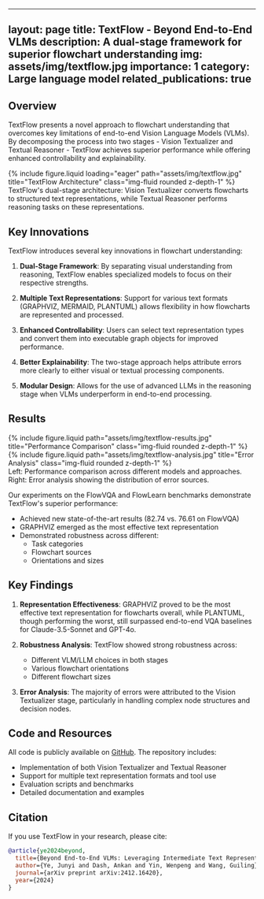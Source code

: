 <!-- ---
layout: page
title: project 1
description: with background image
img: assets/img/12.jpg
importance: 1
category: large language language
related_publications: true
---

Every project has a beautiful feature showcase page.
It's easy to include images in a flexible 3-column grid format.
Make your photos 1/3, 2/3, or full width.

To give your project a background in the portfolio page, just add the img tag to the front matter like so:

    ---
    layout: page
    title: project
    description: a project with a background image
    img: /assets/img/12.jpg
    ---

<div class="row">
    <div class="col-sm mt-3 mt-md-0">
        {% include figure.liquid loading="eager" path="assets/img/1.jpg" title="example image" class="img-fluid rounded z-depth-1" %}
    </div>
    <div class="col-sm mt-3 mt-md-0">
        {% include figure.liquid loading="eager" path="assets/img/3.jpg" title="example image" class="img-fluid rounded z-depth-1" %}
    </div>
    <div class="col-sm mt-3 mt-md-0">
        {% include figure.liquid loading="eager" path="assets/img/5.jpg" title="example image" class="img-fluid rounded z-depth-1" %}
    </div>
</div>
<div class="caption">
    Caption photos easily. On the left, a road goes through a tunnel. Middle, leaves artistically fall in a hipster photoshoot. Right, in another hipster photoshoot, a lumberjack grasps a handful of pine needles.
</div>
<div class="row">
    <div class="col-sm mt-3 mt-md-0">
        {% include figure.liquid loading="eager" path="assets/img/5.jpg" title="example image" class="img-fluid rounded z-depth-1" %}
    </div>
</div>
<div class="caption">
    This image can also have a caption. It's like magic.
</div>

You can also put regular text between your rows of images, even citations {% cite einstein1950meaning %}.
Say you wanted to write a bit about your project before you posted the rest of the images.
You describe how you toiled, sweated, _bled_ for your project, and then... you reveal its glory in the next row of images.

<div class="row justify-content-sm-center">
    <div class="col-sm-8 mt-3 mt-md-0">
        {% include figure.liquid path="assets/img/6.jpg" title="example image" class="img-fluid rounded z-depth-1" %}
    </div>
    <div class="col-sm-4 mt-3 mt-md-0">
        {% include figure.liquid path="assets/img/11.jpg" title="example image" class="img-fluid rounded z-depth-1" %}
    </div>
</div>
<div class="caption">
    You can also have artistically styled 2/3 + 1/3 images, like these.
</div>

The code is simple.
Just wrap your images with `<div class="col-sm">` and place them inside `<div class="row">` (read more about the <a href="https://getbootstrap.com/docs/4.4/layout/grid/">Bootstrap Grid</a> system).
To make images responsive, add `img-fluid` class to each; for rounded corners and shadows use `rounded` and `z-depth-1` classes.
Here's the code for the last row of images above:

{% raw %}

```html
<div class="row justify-content-sm-center">
  <div class="col-sm-8 mt-3 mt-md-0">
    {% include figure.liquid path="assets/img/6.jpg" title="example image" class="img-fluid rounded z-depth-1" %}
  </div>
  <div class="col-sm-4 mt-3 mt-md-0">
    {% include figure.liquid path="assets/img/11.jpg" title="example image" class="img-fluid rounded z-depth-1" %}
  </div>
</div>
```

{% endraw %} -->


---
layout: page
title: TextFlow - Beyond End-to-End VLMs
description: A dual-stage framework for superior flowchart understanding
img: assets/img/textflow.jpg
importance: 1
category: Large language model
related_publications: true
---

## Overview

TextFlow presents a novel approach to flowchart understanding that overcomes key limitations of end-to-end Vision Language Models (VLMs). By decomposing the process into two stages - Vision Textualizer and Textual Reasoner - TextFlow achieves superior performance while offering enhanced controllability and explainability.

<div class="row">
    <div class="col-sm mt-3 mt-md-0">
        {% include figure.liquid loading="eager" path="assets/img/textflow.jpg" title="TextFlow Architecture" class="img-fluid rounded z-depth-1" %}
    </div>
</div>
<div class="caption">
    TextFlow's dual-stage architecture: Vision Textualizer converts flowcharts to structured text representations, while Textual Reasoner performs reasoning tasks on these representations.
</div>

## Key Innovations

TextFlow introduces several key innovations in flowchart understanding:

1. **Dual-Stage Framework**: By separating visual understanding from reasoning, TextFlow enables specialized models to focus on their respective strengths.

2. **Multiple Text Representations**: Support for various text formats (GRAPHVIZ, MERMAID, PLANTUML) allows flexibility in how flowcharts are represented and processed.

3. **Enhanced Controllability**: Users can select text representation types and convert them into executable graph objects for improved performance.

4. **Better Explainability**: The two-stage approach helps attribute errors more clearly to either visual or textual processing components.

5. **Modular Design**: Allows for the use of advanced LLMs in the reasoning stage when VLMs underperform in end-to-end processing.

## Results

<div class="row">
    <div class="col-sm-8 mt-3 mt-md-0">
        {% include figure.liquid path="assets/img/textflow-results.jpg" title="Performance Comparison" class="img-fluid rounded z-depth-1" %}
    </div>
    <div class="col-sm-4 mt-3 mt-md-0">
        {% include figure.liquid path="assets/img/textflow-analysis.jpg" title="Error Analysis" class="img-fluid rounded z-depth-1" %}
    </div>
</div>
<div class="caption">
    Left: Performance comparison across different models and approaches. Right: Error analysis showing the distribution of error sources.
</div>

Our experiments on the FlowVQA and FlowLearn benchmarks demonstrate TextFlow's superior performance:

- Achieved new state-of-the-art results (82.74 vs. 76.61 on FlowVQA)
- GRAPHVIZ emerged as the most effective text representation
- Demonstrated robustness across different:
  - Task categories
  - Flowchart sources
  - Orientations and sizes

## Key Findings

1. **Representation Effectiveness**: GRAPHVIZ proved to be the most effective text representation for flowcharts overall, while PLANTUML, though performing the worst, still surpassed end-to-end VQA baselines for Claude-3.5-Sonnet and GPT-4o.

2. **Robustness Analysis**: TextFlow showed strong robustness across:
   - Different VLM/LLM choices in both stages
   - Various flowchart orientations
   - Different flowchart sizes

3. **Error Analysis**: The majority of errors were attributed to the Vision Textualizer stage, particularly in handling complex node structures and decision nodes.

## Code and Resources

All code is publicly available on [GitHub](https://github.com/JunyiYe/TextFlow). The repository includes:

- Implementation of both Vision Textualizer and Textual Reasoner
- Support for multiple text representation formats and tool use
- Evaluation scripts and benchmarks
- Detailed documentation and examples

## Citation

If you use TextFlow in your research, please cite:

```bibtex
@article{ye2024beyond,
  title={Beyond End-to-End VLMs: Leveraging Intermediate Text Representations for Superior Flowchart Understanding},
  author={Ye, Junyi and Dash, Ankan and Yin, Wenpeng and Wang, Guiling},
  journal={arXiv preprint arXiv:2412.16420},
  year={2024}
}
```